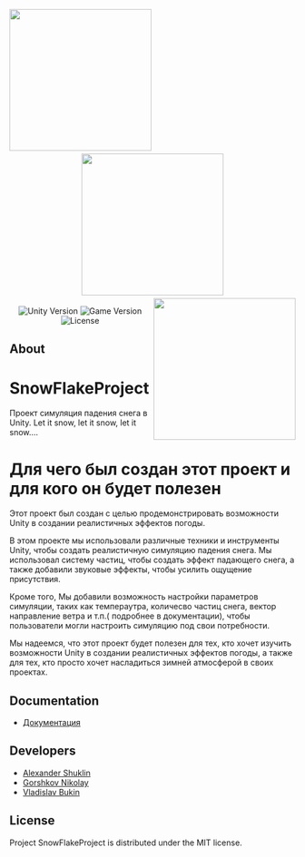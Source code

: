 <p align="center" >
   <img align="left" src="https://i.ibb.co/ZggTm1X/msg1915751769-115482.jpg" width="250" style="margin-right: 100px;">
    <img src="https://i.ibb.co/hVT3t3R/msg1915751769-115481.jpg" width="250" style="margin:  5px;">
   <img align="right" src="https://i.ibb.co/PFC3CJb/16377e88-5ab6-4cb7-98c7-7c1023040887.jpg" width="250" style="margin-left: 5px;">
</p>

<p align="center">
   <img src="https://img.shields.io/badge/Engine%20%20-Unity%202021.3.20f1-brightgreen" alt="Unity Version">
   <img src="https://img.shields.io/badge/version-2.0.1(Alpha)-blue" alt="Game Version">
   <img src="https://img.shields.io/badge/License-MIT-red" alt="License">
</p>

## About

# SnowFlakeProject
Проект симуляция падения снега в Unity. Let it snow, let it snow, let it snow....

# Для чего был создан этот проект и для кого он будет полезен
Этот проект был создан с целью продемонстрировать возможности Unity в создании реалистичных эффектов погоды. 

В этом проекте мы использовали различные техники и инструменты Unity, чтобы создать реалистичную симуляцию падения снега. Мы использовал систему частиц, чтобы создать эффект падающего снега, а также добавили звуковые эффекты, чтобы усилить ощущение присутствия. 

Кроме того, Мы добавили возможность настройки параметров симуляции, таких как темпераутра, количесво частиц снега, вектор направление ветра и т.п.( подробнее в документации), чтобы пользователи могли настроить симуляцию под свои потребности. 

Мы надеемся, что этот проект будет полезен для тех, кто хочет изучить возможности Unity в создании реалистичных эффектов погоды, а также для тех, кто просто хочет насладиться зимней атмосферой в своих проектах.

## Documentation


- [Документация](https://docs.google.com/document/d/1392y6GzKOLiW8r81uVLG4jQELBxDC_YvxDGZ8tHvCo8/edit?usp=sharing)

## Developers

- [Alexander Shuklin](https://github.com/ShuklinAleksandrr)
- [Gorshkov Nikolay](https://github.com/Nikgor2002)
- [Vladislav Bukin](https://github.com/VladislavBukin)

## License

Project SnowFlakeProject is distributed under the MIT license.
